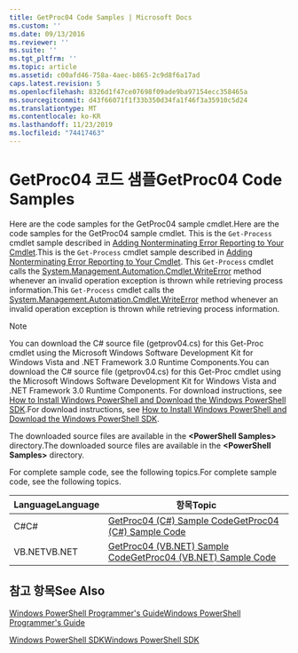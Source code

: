 ```yaml
---
title: GetProc04 Code Samples | Microsoft Docs
ms.custom: ''
ms.date: 09/13/2016
ms.reviewer: ''
ms.suite: ''
ms.tgt_pltfrm: ''
ms.topic: article
ms.assetid: c00afd46-758a-4aec-b865-2c9d8f6a17ad
caps.latest.revision: 5
ms.openlocfilehash: 8326d1f47ce07698f09ade9ba97154ecc358465a
ms.sourcegitcommit: d43f66071f1f33b350d34fa1f46f3a35910c5d24
ms.translationtype: MT
ms.contentlocale: ko-KR
ms.lasthandoff: 11/23/2019
ms.locfileid: "74417463"
---
```

# <a name="getproc04-code-samples"></a><span data-ttu-id="c8582-102">GetProc04 코드 샘플</span><span class="sxs-lookup"><span data-stu-id="c8582-102">GetProc04 Code Samples</span></span>

<span data-ttu-id="c8582-103">Here are the code samples for the GetProc04 sample cmdlet.</span><span class="sxs-lookup"><span data-stu-id="c8582-103">Here are the code samples for the GetProc04 sample cmdlet.</span></span> <span data-ttu-id="c8582-104">This is the `Get-Process` cmdlet sample described in [Adding Nonterminating Error Reporting to Your Cmdlet](../cmdlet/adding-non-terminating-error-reporting-to-your-cmdlet.md).</span><span class="sxs-lookup"><span data-stu-id="c8582-104">This is the `Get-Process` cmdlet sample described in [Adding Nonterminating Error Reporting to Your Cmdlet](../cmdlet/adding-non-terminating-error-reporting-to-your-cmdlet.md).</span></span> <span data-ttu-id="c8582-105">This `Get-Process` cmdlet calls the [System.Management.Automation.Cmdlet.WriteError](/dotnet/api/System.Management.Automation.Cmdlet.WriteError) method whenever an invalid operation exception is thrown while retrieving process information.</span><span class="sxs-lookup"><span data-stu-id="c8582-105">This `Get-Process` cmdlet calls the [System.Management.Automation.Cmdlet.WriteError](/dotnet/api/System.Management.Automation.Cmdlet.WriteError) method whenever an invalid operation exception is thrown while retrieving process information.</span></span>

> [!NOTE]
> <span data-ttu-id="c8582-106">You can download the C# source file (getprov04.cs) for this Get-Proc cmdlet using the Microsoft Windows Software Development Kit for Windows Vista and .NET Framework 3.0 Runtime Components.</span><span class="sxs-lookup"><span data-stu-id="c8582-106">You can download the C# source file (getprov04.cs) for this Get-Proc cmdlet using the Microsoft Windows Software Development Kit for Windows Vista and .NET Framework 3.0 Runtime Components.</span></span> <span data-ttu-id="c8582-107">For download instructions, see [How to Install Windows PowerShell and Download the Windows PowerShell SDK](/powershell/scripting/developer/installing-the-windows-powershell-sdk).</span><span class="sxs-lookup"><span data-stu-id="c8582-107">For download instructions, see [How to Install Windows PowerShell and Download the Windows PowerShell SDK](/powershell/scripting/developer/installing-the-windows-powershell-sdk).</span></span>
>
> <span data-ttu-id="c8582-108">The downloaded source files are available in the **\<PowerShell Samples>** directory.</span><span class="sxs-lookup"><span data-stu-id="c8582-108">The downloaded source files are available in the **\<PowerShell Samples>** directory.</span></span>

<span data-ttu-id="c8582-109">For complete sample code, see the following topics.</span><span class="sxs-lookup"><span data-stu-id="c8582-109">For complete sample code, see the following topics.</span></span>

|<span data-ttu-id="c8582-110">Language</span><span class="sxs-lookup"><span data-stu-id="c8582-110">Language</span></span>|<span data-ttu-id="c8582-111">항목</span><span class="sxs-lookup"><span data-stu-id="c8582-111">Topic</span></span>|
|--------------|-----------|
|<span data-ttu-id="c8582-112">C#</span><span class="sxs-lookup"><span data-stu-id="c8582-112">C#</span></span>|[<span data-ttu-id="c8582-113">GetProc04 (C#) Sample Code</span><span class="sxs-lookup"><span data-stu-id="c8582-113">GetProc04 (C#) Sample Code</span></span>](./getproc04-csharp-sample-code.md)|
|<span data-ttu-id="c8582-114">VB.NET</span><span class="sxs-lookup"><span data-stu-id="c8582-114">VB.NET</span></span>|[<span data-ttu-id="c8582-115">GetProc04 (VB.NET) Sample Code</span><span class="sxs-lookup"><span data-stu-id="c8582-115">GetProc04 (VB.NET) Sample Code</span></span>](./getproc04-vb-net-sample-code.md)|

## <a name="see-also"></a><span data-ttu-id="c8582-116">참고 항목</span><span class="sxs-lookup"><span data-stu-id="c8582-116">See Also</span></span>

[<span data-ttu-id="c8582-117">Windows PowerShell Programmer's Guide</span><span class="sxs-lookup"><span data-stu-id="c8582-117">Windows PowerShell Programmer's Guide</span></span>](./windows-powershell-programmer-s-guide.md)

[<span data-ttu-id="c8582-118">Windows PowerShell SDK</span><span class="sxs-lookup"><span data-stu-id="c8582-118">Windows PowerShell SDK</span></span>](../windows-powershell-reference.md)
